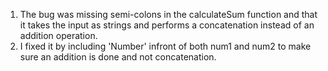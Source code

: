 1) The bug was missing semi-colons in the calculateSum function and that it takes the input as strings and performs a concatenation instead of an addition operation.
2) I fixed it by including 'Number' infront of both num1 and num2 to make sure an addition is done and not concatenation.